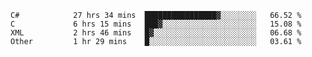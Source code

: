 <!--START_SECTION:waka-->

```text
C#            27 hrs 34 mins  ████████████████▓░░░░░░░░   66.52 %
C             6 hrs 15 mins   ███▓░░░░░░░░░░░░░░░░░░░░░   15.08 %
XML           2 hrs 46 mins   █▓░░░░░░░░░░░░░░░░░░░░░░░   06.68 %
Other         1 hr 29 mins    █░░░░░░░░░░░░░░░░░░░░░░░░   03.61 %
```

<!--END_SECTION:waka-->
